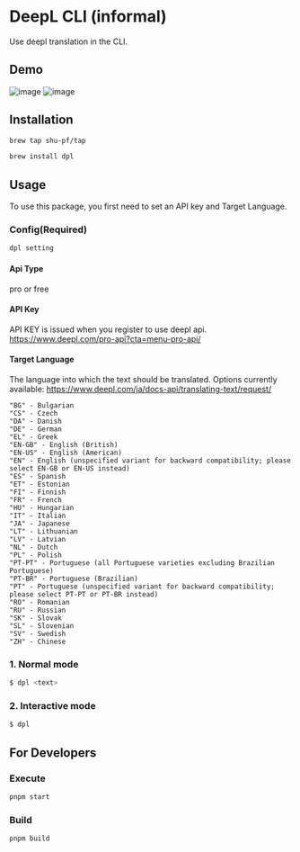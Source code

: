 # DeepL CLI (informal)

Use deepl translation in the CLI.

## Demo

![image](https://user-images.githubusercontent.com/61904065/151413018-5acd8945-19f2-4668-8941-2aa189c3dd0f.png)
![image](https://user-images.githubusercontent.com/61904065/151412108-d0d73a03-0347-420f-8b0b-cb6358a874f3.png)

## Installation

```sh
brew tap shu-pf/tap
```

```sh
brew install dpl
```

## Usage

To use this package, you first need to set an API key and Target Language.

### Config(Required)

```sh
dpl setting
```

#### Api Type

pro or free

#### API Key

API KEY is issued when you register to use deepl api.
https://www.deepl.com/pro-api?cta=menu-pro-api/

#### Target Language

The language into which the text should be translated. Options currently available:
https://www.deepl.com/ja/docs-api/translating-text/request/

```
"BG" - Bulgarian
"CS" - Czech
"DA" - Danish
"DE" - German
"EL" - Greek
"EN-GB" - English (British)
"EN-US" - English (American)
"EN" - English (unspecified variant for backward compatibility; please select EN-GB or EN-US instead)
"ES" - Spanish
"ET" - Estonian
"FI" - Finnish
"FR" - French
"HU" - Hungarian
"IT" - Italian
"JA" - Japanese
"LT" - Lithuanian
"LV" - Latvian
"NL" - Dutch
"PL" - Polish
"PT-PT" - Portuguese (all Portuguese varieties excluding Brazilian Portuguese)
"PT-BR" - Portuguese (Brazilian)
"PT" - Portuguese (unspecified variant for backward compatibility; please select PT-PT or PT-BR instead)
"RO" - Romanian
"RU" - Russian
"SK" - Slovak
"SL" - Slovenian
"SV" - Swedish
"ZH" - Chinese
```

### 1. Normal mode

```sh
$ dpl <text>
```

### 2. Interactive mode

```sh
$ dpl
```

## For Developers

### Execute

```sh
pnpm start
```

### Build

```sh
pnpm build
```
